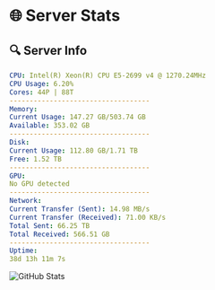 # 🌐 Server Stats
## 🔍 Server Info
```yaml
CPU: Intel(R) Xeon(R) CPU E5-2699 v4 @ 1270.24MHz
CPU Usage: 6.20%
Cores: 44P | 88T
-----------------------------------
Memory:
Current Usage: 147.27 GB/503.74 GB
Available: 353.02 GB
-----------------------------------
Disk:
Current Usage: 112.80 GB/1.71 TB
Free: 1.52 TB
-----------------------------------
GPU:
No GPU detected
-----------------------------------
Network:
Current Transfer (Sent): 14.98 MB/s
Current Transfer (Received): 71.00 KB/s
Total Sent: 66.25 TB
Total Received: 566.51 GB
-----------------------------------
Uptime:
38d 13h 11m 7s
```
![GitHub Stats](https://img.shields.io/badge/Updated-2025-04-15_10:33:56-blue)
